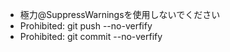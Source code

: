  - 極力@SuppressWarningsを使用しないでください
 - Prohibited: git push --no-verfify
 - Prohibited: git commit --no-verfify
